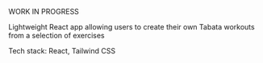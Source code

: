WORK IN PROGRESS

Lightweight React app allowing users to create their own Tabata workouts from a selection of exercises

Tech stack: React, Tailwind CSS
